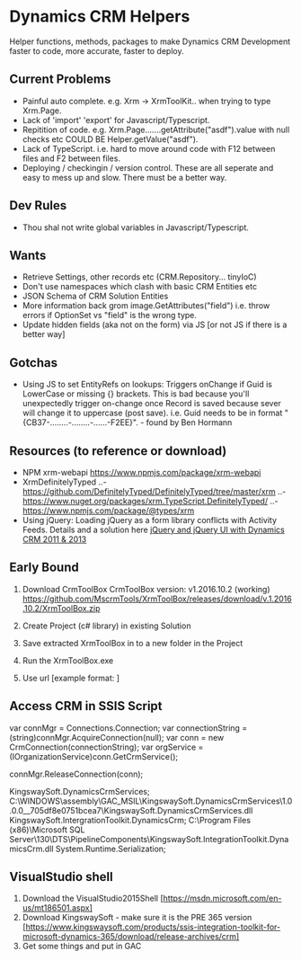 # Dynamics CRM Helpers
Helper functions, methods, packages to make Dynamics CRM Development faster to code, more accurate, faster to deploy.

## Current Problems
- Painful auto complete. e.g. Xrm -> XrmToolKit.. when trying to type Xrm.Page.
- Lack of 'import' 'export' for Javascript/Typescript.
- Repitition of code. e.g. Xrm.Page.......getAttribute("asdf").value with null checks etc COULD BE Helper.getValue("asdf").
- Lack of TypeScript. i.e. hard to move around code with F12 between files and F2 between files.
- Deploying / checkingin / version control. These are all seperate and easy to mess up and slow. There must be a better way.

## Dev Rules
- Thou shal not write global variables in Javascript/Typescript.

## Wants
- Retrieve Settings, other records etc (CRM.Repository... tinyIoC)
- Don't use namespaces which clash with basic CRM Entities etc
- JSON Schema of CRM Solution Entities
- More information back grom image.GetAttributes<OptionSet>("field") i.e. throw errors if OptionSet vs "field" is the wrong type.
- Update hidden fields (aka not on the form) via JS [or not JS if there is a better way]

## Gotchas
- Using JS to set EntityRefs on lookups: Triggers onChange if Guid is LowerCase or missing {} brackets. This is bad because you'll unexpectedly trigger on-change once Record is saved because sever will change it to uppercase (post save). i.e. Guid needs to be in format "{CB37-........-........-......-F2EE}". - found by Ben Hormann


## Resources (to reference or download)
- NPM xrm-webapi https://www.npmjs.com/package/xrm-webapi
- XrmDefinitelyTyped 
..- https://github.com/DefinitelyTyped/DefinitelyTyped/tree/master/xrm
..- https://www.nuget.org/packages/xrm.TypeScript.DefinitelyTyped/
..- https://www.npmjs.com/package/@types/xrm 
- Using jQuery: Loading jQuery as a form library conflicts with Activity Feeds. Details and a solution here [jQuery and jQuery UI with Dynamics CRM 2011 & 2013](https://community.dynamics.com/crm/b/develop1/archive/2013/08/08/jquery-and-jquery-ui-with-dynamics-crm-2011-amp-2013)


## Early Bound
1. Download CrmToolBox
CrmToolBox version: v1.2016.10.2 (working) 
https://github.com/MscrmTools/XrmToolBox/releases/download/v.1.2016.10.2/XrmToolBox.zip

2. Create Project (c# library) in existing Solution

3. Save extracted XrmToolBox in to a new folder in the Project

4. Run the XrmToolBox.exe

5. Use url [example format: ]


## Access CRM in SSIS Script
var connMgr = Connections.Connection;
var connectionString = (string)connMgr.AcquireConnection(null);
var conn = new CrmConnection(connectionString);
var orgService = (IOrganizationService)conn.GetCrmService();

connMgr.ReleaseConnection(conn);

KingswaySoft.DynamicsCrmServices;
C:\WINDOWS\assembly\GAC_MSIL\KingswaySoft.DynamicsCrmServices\1.0.0.0__705df8e0751bcea7\KingswaySoft.DynamicsCrmServices.dll
KingswaySoft.IntergrationToolkit.DynamicsCrm;
C:\Program Files (x86)\Microsoft SQL Server\130\DTS\PipelineComponents\KingswaySoft.IntegrationToolkit.DynamicsCrm.dll
System.Runtime.Serialization;


## VisualStudio shell
1. Download the VisualStudio2015Shell [https://msdn.microsoft.com/en-us/mt186501.aspx]
2. Download KingswaySoft - make sure it is the PRE 365 version [https://www.kingswaysoft.com/products/ssis-integration-toolkit-for-microsoft-dynamics-365/download/release-archives/crm]
3. Get some things and put in GAC
